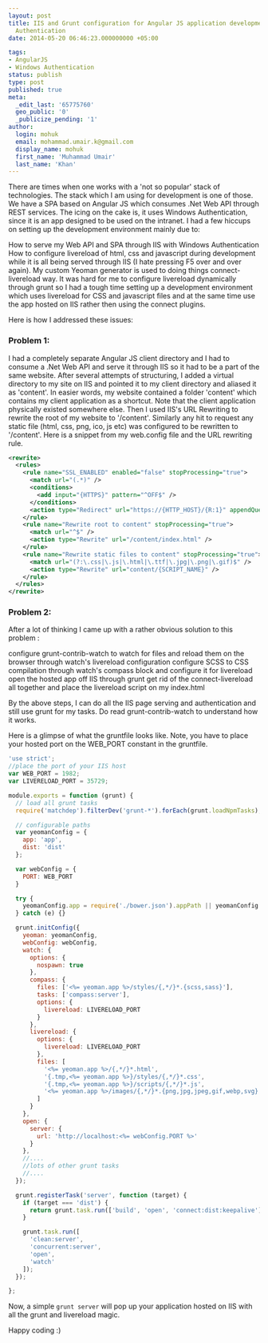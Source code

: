 ```yaml
---
layout: post
title: IIS and Grunt configuration for Angular JS application development with Windows
  Authentication
date: 2014-05-20 06:46:23.000000000 +05:00

tags:
- AngularJS
- Windows Authentication
status: publish
type: post
published: true
meta:
  _edit_last: '65775760'
  geo_public: '0'
  _publicize_pending: '1'
author:
  login: mohuk
  email: mohammad.umair.k@gmail.com
  display_name: mohuk
  first_name: 'Muhammad Umair'
  last_name: 'Khan'
---
```

There are times when one works with a 'not so popular' stack of technologies. The stack which I am using for development is one of those. We have a SPA based on Angular JS which consumes .Net Web API through REST services. The icing on the cake is, it uses Windows Authentication, since it is an app designed to be used on the intranet. I had a few hiccups on setting up the development environment mainly due to:

How to serve my Web API and SPA through IIS with Windows Authentication
How to configure livereload of html, css and javascript during development while it is all being served through IIS (I hate pressing F5 over and over again). My custom Yeoman generator is used to doing things connect-livereload way. It was hard for me to configure livereload dynamically through grunt so I had a tough time setting up a development environment which uses livereload for CSS and javascript files and at the same time use the app hosted on IIS rather then using the connect plugins.

Here is how I addressed these issues:

### Problem 1:
I had a completely separate Angular JS client directory and I had to consume a .Net Web API and serve it through IIS so it had to be a part of the same website. After several attempts of structuring, I added a virtual directory to my site on IIS and pointed it to my client directory and aliased it as 'content'. In easier words, my website contained a folder 'content' which contains my client application as a shortcut. Note that the client application physically existed somewhere else. Then I used IIS's URL Rewriting to rewrite the root of my website to '/content'. Similarly any hit to request any static file (html, css, png, ico, js etc) was configured to be rewritten to '/content'. Here is a snippet from my web.config file and the URL rewriting rule.

```xml
<rewrite>
  <rules>
    <rule name="SSL_ENABLED" enabled="false" stopProcessing="true">
      <match url="(.*)" />
      <conditions>
        <add input="{HTTPS}" pattern="^OFF$" />
      </conditions>
      <action type="Redirect" url="https://{HTTP_HOST}/{R:1}" appendQueryString="true" redirectType="Permanent" />
    </rule>
    <rule name="Rewrite root to content" stopProcessing="true">
      <match url="^$" />
      <action type="Rewrite" url="/content/index.html" />
    </rule>
    <rule name="Rewrite static files to content" stopProcessing="true">
      <match url="(?:\.css|\.js|\.html|\.ttf|\.jpg|\.png|\.gif)$" />
      <action type="Rewrite" url="content/{SCRIPT_NAME}" />
    </rule>
  </rules>
</rewrite>
```

### Problem 2:
After a lot of thinking I came up with a rather obvious solution to this problem :

configure grunt-contrib-watch to watch for files and reload them on the browser through watch's livereload configuration
configure SCSS to CSS compilation through watch's compass block and configure it for livereload
open the hosted app off IIS through grunt
get rid of the connect-livereload all together and place the livereload script on my index.html

By the above steps, I can do all the IIS page serving and authentication and still use grunt for my tasks. Do read grunt-contrib-watch to understand how it works.

Here is a glimpse of what the gruntfile looks like. Note, you have to place your hosted port on the WEB_PORT constant in the gruntfile.

```javascript
'use strict';
//place the port of your IIS host
var WEB_PORT = 1982;
var LIVERELOAD_PORT = 35729;

module.exports = function (grunt) {
  // load all grunt tasks
  require('matchdep').filterDev('grunt-*').forEach(grunt.loadNpmTasks);

  // configurable paths
  var yeomanConfig = {
    app: 'app',
    dist: 'dist'
  };

  var webConfig = {
  	PORT: WEB_PORT
  }

  try {
    yeomanConfig.app = require('./bower.json').appPath || yeomanConfig.app;
  } catch (e) {}

  grunt.initConfig({
    yeoman: yeomanConfig,
    webConfig: webConfig,
    watch: {
      options: {
        nospawn: true
      },
      compass: {
        files: ['<%= yeoman.app %>/styles/{,*/}*.{scss,sass}'],
        tasks: ['compass:server'],
        options: {
          livereload: LIVERELOAD_PORT
        }
      },
      livereload: {
        options: {
          livereload: LIVERELOAD_PORT
        },
        files: [
          '<%= yeoman.app %>/{,*/}*.html',
          '{.tmp,<%= yeoman.app %>}/styles/{,*/}*.css',
          '{.tmp,<%= yeoman.app %>}/scripts/{,*/}*.js',
          '<%= yeoman.app %>/images/{,*/}*.{png,jpg,jpeg,gif,webp,svg}'
        ]
      }
    },
    open: {
      server: {
        url: 'http://localhost:<%= webConfig.PORT %>'
      }
    },
    //....
    //lots of other grunt tasks
    //....
  });

  grunt.registerTask('server', function (target) {
    if (target === 'dist') {
      return grunt.task.run(['build', 'open', 'connect:dist:keepalive']);
    }

    grunt.task.run([
      'clean:server',
      'concurrent:server',
      'open',
      'watch'
    ]);
  });

};
```

Now, a simple `grunt server` will pop up your application hosted on IIS with all the grunt and livereload magic.

Happy coding :)
